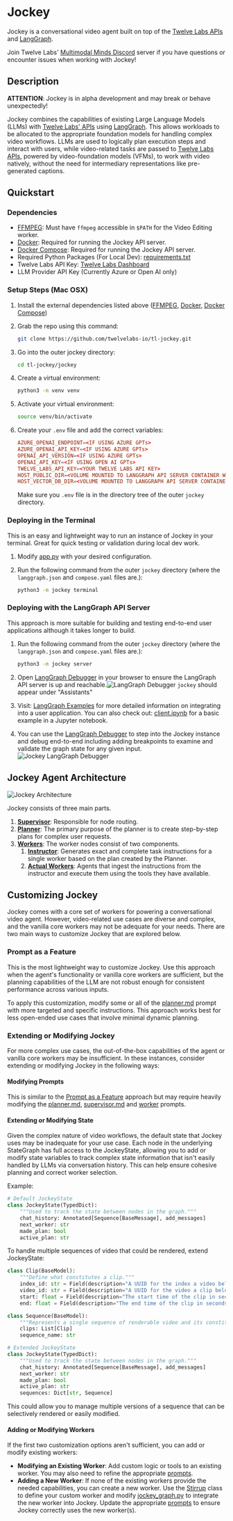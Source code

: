 # Jockey

Jockey is a conversational video agent built on top of the [Twelve Labs APIs](https://docs.twelvelabs.io/docs/introduction) and [LangGraph](https://python.langchain.com/v0.1/docs/langgraph/).

Join Twelve Labs' [Multimodal Minds Discord](https://discord.gg/4p9QaBvT6r) server if you have questions or encounter issues when working with Jockey!

## Description

**ATTENTION**: Jockey is in alpha development and may break or behave unexpectedly!

Jockey combines the capabilities of existing Large Language Models (LLMs) with [Twelve Labs' APIs](https://docs.twelvelabs.io/docs/introduction) using [LangGraph](https://python.langchain.com/v0.1/docs/langgraph/). This allows workloads to be allocated to the appropriate foundation models for handling complex video workflows. LLMs are used to logically plan execution steps and interact with users, while video-related tasks are passed to [Twelve Labs APIs](https://docs.twelvelabs.io/docs/introduction), powered by video-foundation models (VFMs), to work with video natively, without the need for intermediary representations like pre-generated captions.

## Quickstart

### Dependencies

- [FFMPEG](https://ffmpeg.org/): Must have `ffmpeg` accessible in `$PATH` for the Video Editing worker.
- [Docker](https://www.docker.com/): Required for running the Jockey API server.
- [Docker Compose](https://docs.docker.com/compose/): Required for running the Jockey API server.
- Required Python Packages (For Local Dev): [requirements.txt](requirements.txt)
- Twelve Labs API Key: [Twelve Labs Dashboard](https://dashboard.twelvelabs.io/)
- LLM Provider API Key (Currently Azure or Open AI only)

### Setup Steps (Mac OSX)

1. Install the external dependencies listed above ([FFMPEG](https://ffmpeg.org/), [Docker](https://www.docker.com/), [Docker Compose](https://docs.docker.com/compose/))
2. Grab the repo using this command:

    ```bash 
    git clone https://github.com/twelvelabs-io/tl-jockey.git
    ```

3. Go into the outer jockey directory: 

    ```bash
    cd tl-jockey/jockey
    ```
4. Create a virtual environment: 

    ```bash 
    python3 -m venv venv
    ```

5. Activate your virtual environment: 

    ```bash 
    source venv/bin/activate
    ```

6. Create your `.env` file and add the correct variables:

    ```toml
    AZURE_OPENAI_ENDPOINT=<IF USING AZURE GPTs>
    AZURE_OPENAI_API_KEY=<IF USING AZURE GPTs>
    OPENAI_API_VERSION=<IF USING AZURE GPTs>
    OPENAI_API_KEY=<IF USING OPEN AI GPTs>
    TWELVE_LABS_API_KEY=<YOUR TWELVE LABS API KEY>
    HOST_PUBLIC_DIR=<VOLUME MOUNTED TO LANGGRAPH API SERVER CONTAINER WHERE RENDERED VIDEOS GO>
    HOST_VECTOR_DB_DIR=<VOLUME MOUNTED TO LANGGRAPH API SERVER CONTAINER WHERE VECTOR DB GOES>
    ```

    Make sure you `.env` file is in the directory tree of the outer `jockey` directory.

### Deploying in the Terminal

This is an easy and lightweight way to run an instance of Jockey in your terminal. Great for quick testing or validation during local dev work.

1. Modify [app.py](jockey/app.py) with your desired configuration.
2. Run the following command from the outer `jockey` directory (where the `langgraph.json` and `compose.yaml` files are.):
   
   ```bash
   python3 -m jockey terminal
   ```

### Deploying with the LangGraph API Server

This approach is more suitable for building and testing end-to-end user applications although it takes longer to build.

1. Run the following command from the outer `jockey` directory (where the `langgraph.json` and `compose.yaml` files are.):

    ```bash
    python3 -m jockey server
    ```

2. Open [LangGraph Debugger](http://localhost:8124/) in your browser to ensure the LangGraph API server is up and reachable.![LangGraph Debugger](assets/langgraph_debugger.png) `jockey` should appear under "Assistants"
3. Visit: [LangGraph Examples](https://github.com/langchain-ai/langgraph-example) for more detailed information on integrating into a user application. You can also check out: [client.ipynb](client.ipynb) for a basic example in a Jupyter notebook.
4. You can use the [LangGraph Debugger](http://localhost:8124/) to step into the Jockey instance and debug end-to-end including adding breakpoints to examine and validate the graph state for any given input.![Jockey LangGraph Debugger](assets/jockey_langgraph_debugger.png)

## Jockey Agent Architecture

![Jockey Architecture](assets/jockey_architecture.jpg)

Jockey consists of three main parts.

1. [**Supervisor**](jockey/jockey_graph.py#L127): Responsible for node routing.
2. [**Planner**](jockey/jockey_graph.py#171): The primary purpose of the planner is to create step-by-step plans for complex user requests.
3. [**Workers**](jockey/jockey_graph.py#L201): The worker nodes consist of two components.
   1. [**Instructor**](jockey/jockey_graph.py#L150): Generates exact and complete task instructions for a single worker based on the plan created by the Planner.
   2. [**Actual Workers**](jockey/stirrups): Agents that ingest the instructions from the instructor and execute them using the tools they have available.

## Customizing Jockey

Jockey comes with a core set of workers for powering a conversational video agent. However, video-related use cases are diverse and complex, and the vanilla core workers may not be adequate for your needs. There are two main ways to customize Jockey that are explored below.

### Prompt as a Feature

This is the most lightweight way to customize Jockey. Use this approach when the agent's functionality or vanilla core workers are sufficient, but the planning capabilities of the LLM are not robust enough for consistent performance across various inputs.

To apply this customization, modify some or all of the [planner.md](jockey/prompts/planner.md) prompt with more targeted and specific instructions. This approach works best for less open-ended use cases that involve minimal dynamic planning.

### Extending or Modifying Jockey

For more complex use cases, the out-of-the-box capabilities of the agent or vanilla core workers may be insufficient. In these instances, consider extending or modifying Jockey in the following ways:

#### Modifying Prompts

This is similar to the [Prompt as a Feature](#prompt-as-a-feature) approach but may require heavily modifying the [planner.md](jockey/prompts/planner.md), [supervisor.md](jockey/prompts/supervisor.md) and [worker](jockey/prompts) prompts.

#### Extending or Modifying State

Given the complex nature of video workflows, the default state that Jockey uses may be inadequate for your use case. Each node in the underlying StateGraph has full access to the JockeyState, allowing you to add or modify state variables to track complex state information that isn't easily handled by LLMs via conversation history. This can help ensure cohesive planning and correct worker selection.

Example:

```python
# Default JockeyState
class JockeyState(TypedDict):
    """Used to track the state between nodes in the graph."""
    chat_history: Annotated[Sequence[BaseMessage], add_messages]
    next_worker: str
    made_plan: bool
    active_plan: str
```

To handle multiple sequences of video that could be rendered, extend JockeyState:

```python
class Clip(BaseModel):
    """Define what constitutes a clip."""
    index_id: str = Field(description="A UUID for the index a video belongs to. This is different from the video_id.")
    video_id: str = Field(description="A UUID for the video a clip belongs to.")
    start: float = Field(description="The start time of the clip in seconds.")
    end: float = Field(description="The end time of the clip in seconds.")

class Sequence(BaseModel):
    """Represents a single sequence of renderable video and its constituents."""
    clips: List[Clip]
    sequence_name: str

# Extended JockeyState
class JockeyState(TypedDict):
    """Used to track the state between nodes in the graph."""
    chat_history: Annotated[Sequence[BaseMessage], add_messages]
    next_worker: str
    made_plan: bool
    active_plan: str
    sequences: Dict[str, Sequence]
```

This could allow you to manage multiple versions of a sequence that can be selectively rendered or easily modified.

#### Adding or Modifying Workers

If the first two customization options aren't sufficient, you can add or modify existing workers:

- **Modifying an Existing Worker**: Add custom logic or tools to an existing worker. You may also need to refine the appropriate [prompts](jockey/prompts).
- **Adding a New Worker**: If none of the existing workers provide the needed capabilities, you can create a new worker. Use the [Stirrup](jockey/stirrups/stirrup.py#L11) class to define your custom worker and modify [jockey_graph.py](jockey/jockey_graph.py) to integrate the new worker into Jockey. Update the appropriate [prompts](jockey/prompts) to ensure Jockey correctly uses the new worker(s).
